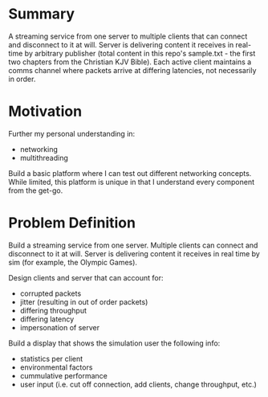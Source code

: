 # Summary
A streaming service from one server to multiple clients that can connect and disconnect to it at will. Server is delivering content it receives in real-time by arbitrary publisher (total content in this repo's sample.txt - the first two chapters from the Christian KJV Bible). Each active client maintains a comms channel where packets arrive at differing latencies, not necessarily in order.

# Motivation
Further my personal understanding in:
- networking 
- multithreading

Build a basic platform where I can test out different networking concepts. While limited, this platform is unique in that I understand every component from the get-go.

# Problem Definition
Build a streaming service from one server. Multiple clients can connect and disconnect to it at will. Server is delivering content it receives in real time by sim (for example, the Olympic Games).

Design clients and server that can account for:
- corrupted packets
- jitter (resulting in out of order packets)
- differing throughput
- differing latency
- impersonation of server

Build a display that shows the simulation user the following info:
- statistics per client
- environmental factors
- cummulative performance
- user input (i.e. cut off connection, add clients, change throughput, etc.)